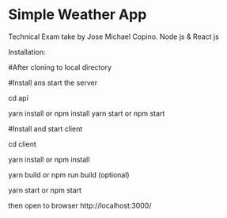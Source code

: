 # Simple Weather App

Technical Exam take by Jose Michael Copino.
Node js & React js

Installation:

#After cloning to local directory

#Install ans start the server

cd api

yarn install or npm install
yarn start or npm start



#Install and start client

cd client

yarn install or npm install

yarn build or npm run build (optional)

yarn start or npm start


then open to browser
http://localhost:3000/
